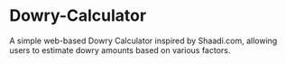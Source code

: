 # Dowry-Calculator
A simple web-based Dowry Calculator inspired by Shaadi.com, allowing users to estimate dowry amounts based on various factors.
